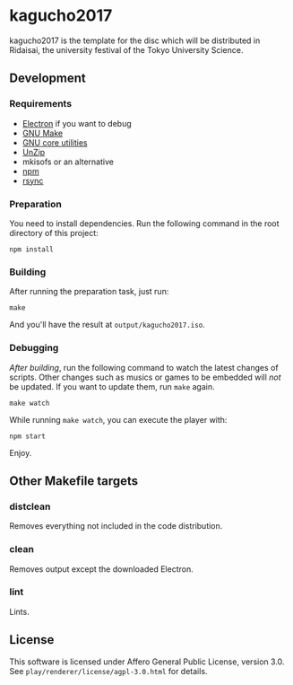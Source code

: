 # kagucho2017

kagucho2017 is the template for the disc which will be distributed in Ridaisai,
the university festival of the Tokyo University Science.

## Development

### Requirements
* [Electron](https://electron.atom.io/) if you want to debug
* [GNU Make](https://www.gnu.org/software/make/)
* [GNU core utilities](https://www.gnu.org/software/coreutils/coreutils.html)
* [UnZip](http://www.info-zip.org/UnZip.html)
* mkisofs or an alternative
* [npm](https://www.npmjs.com/)
* [rsync](https://rsync.samba.org/)

### Preparation
You need to install dependencies. Run the following command in the root
directory of this project:

```
npm install
```

### Building

After running the preparation task, just run:

```
make
```

And you'll have the result at `output/kagucho2017.iso`.

### Debugging

_After building_, run the following command to watch the latest changes of
scripts. Other changes such as musics or games to be embedded will _not_ be
updated. If you want to update them, run `make` again.

```
make watch
```

While running `make watch`, you can execute the player with:

```
npm start
```

Enjoy.

## Other Makefile targets

### distclean
Removes everything not included in the code distribution.

### clean
Removes output except the downloaded Electron.

### lint
Lints.

## License
This software is licensed under Affero General Public License, version 3.0.
See `play/renderer/license/agpl-3.0.html` for details.
